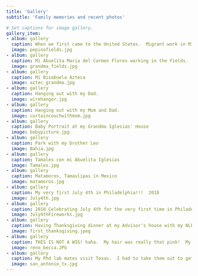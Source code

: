 ```yaml
---
title: 'Gallery'
subtitle: 'Family memories and recent photos'

# Set captions for image gallery.
gallery_item:
- album: gallery
  caption: When we first came to the United States.  Migrant work in Michigan, me and my mom picking pepinos.
  image: pepinofields.jpg
- album: gallery
  caption: Mi Abuelita Maria del Carmen Flores working in the Fields.
  image: grandma_fields.jpg
- album: gallery
  caption: Mi Bisabuela Azteca
  image: aztec_grandma.jpg
- album: gallery
  caption: Hanging out with my Dad.
  image: wirehanger.jpg
- album: gallery
  caption: Hanging out with my Mom and Dad.
  image: curtaincouchwithmom.jpg
- album: gallery
  caption: Baby Portrait at my Grandma Iglesias' House
  image: babypicture.jpg
- album: gallery
  caption: Park with my brother Leo
  image: Bahia.jpg
- album: gallery
  caption: Tamales con mi Abuelita Iglesias
  image: Tamales.jpg
- album: gallery
  caption: Matamoros, Tamaulipas in Mexico
  image: matamoros.jpg
- album: gallery
  caption: My very first July 4th in Philadelphia!!!  2018
  image: July4th.jpg
- album: gallery
  caption: 2018 Celebrating July 4th for the very first time in Philadelphia with Sven, Daniel, Tien, and Joao!!!  
  image: July4thFireworks.jpg
- album: gallery
  caption: Having Thanksgiving dinner at my Advisor's house with my NLP family!
  image: first_thanksgiving.jpeg
- album: gallery
  caption: THIS IS NOT A WIG! haha.  My hair was really that pink!  My PhD lab mate Reno comes to San Antonio, TX (My neck of the woods)
  image: reno_becca.JPG
- album: gallery
  caption: My Phd lab mates visit Texas.  I had to take them out to get some good Mexican food.
  image: san_antonio_tx.jpg
---
```

